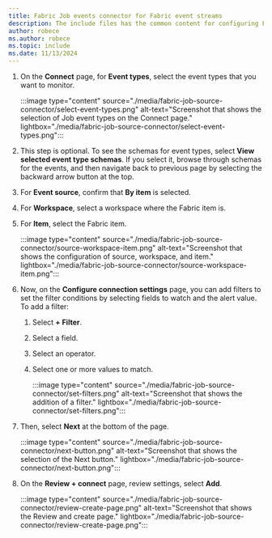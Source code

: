 ```yaml
---
title: Fabric Job events connector for Fabric event streams
description: The include files has the common content for configuring Fabric Job events connector for Fabric event streams and Real-Time hub. 
author: robece
ms.author: robece
ms.topic: include
ms.date: 11/13/2024
---
```


1. On the **Connect** page, for **Event types**, select the event types that you want to monitor.

    :::image type="content" source="./media/fabric-job-source-connector/select-event-types.png" alt-text="Screenshot that shows the selection of Job event types on the Connect page." lightbox="./media/fabric-job-source-connector/select-event-types.png":::
1. This step is optional. To see the schemas for event types,  select **View selected event type schemas**. If you select it, browse through schemas for the events, and then navigate back to previous page by selecting the backward arrow button at the top. 
1. For **Event source**, confirm that **By item** is selected. 
1. For **Workspace**, select a workspace where the Fabric item is. 
1. For **Item**, select the Fabric item.     

    :::image type="content" source="./media/fabric-job-source-connector/source-workspace-item.png" alt-text="Screenshot that shows the configuration of source, workspace, and item." lightbox="./media/fabric-job-source-connector/source-workspace-item.png":::
1. Now, on the **Configure connection settings** page, you can add filters to set the filter conditions by selecting fields to watch and the alert value. To add a filter:
    1. Select **+ Filter**. 
    1. Select a field.
    1. Select an operator.
    1. Select one or more values to match. 
 
        :::image type="content" source="./media/fabric-job-source-connector/set-filters.png" alt-text="Screenshot that shows the addition of a filter." lightbox="./media/fabric-job-source-connector/set-filters.png":::       
1. Then, select **Next** at the bottom of the page.

    :::image type="content" source="./media/fabric-job-source-connector/next-button.png" alt-text="Screenshot that shows the selection of the Next button." lightbox="./media/fabric-job-source-connector/next-button.png":::
1. On the **Review + connect** page, review settings, select **Add**. 

    :::image type="content" source="./media/fabric-job-source-connector/review-create-page.png" alt-text="Screenshot that shows the Review and create page." lightbox="./media/fabric-job-source-connector/review-create-page.png":::
